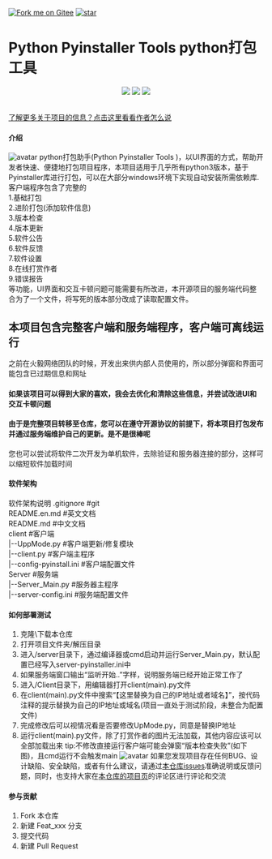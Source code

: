 <a href='https://gitee.com/wubie/Python-Pyinstaller-Tools'><img src='https://gitee.com/wubie/Python-Pyinstaller-Tools/widgets/widget_5.svg' alt='Fork me on Gitee'></img></a>
<a align="right" href='https://gitee.com/wubie/custom-online-sign-in/stargazers'><img src='https://gitee.com/wubie/custom-online-sign-in/badge/star.svg?theme=dark' alt='star'></img></a>
# Python Pyinstaller Tools  python打包工具
<p align="center">
    <img src ="https://img.shields.io/badge/version-1.0.2-blueviolet.svg"/>
    <img src ="https://img.shields.io/badge/platform-windows|linux|macos-yellow.svg"/>
    <img src ="https://img.shields.io/badge/python-3-blue.svg" />
</p>
<br>
<a target=_blank href="https://blog.csdn.net/qq_41501331/article/details/115799182">了解更多关于项目的信息？点击这里看看作者怎么说</a>  


#### 介绍
![avatar](http://www.tiper052.top/usr/uploads/2021/04/1797720377.jpg)
python打包助手(Python Pyinstaller Tools )，以UI界面的方式，帮助开发者快速、便捷地打包项目程序，本项目适用于几乎所有python3版本，基于Pyinstaller库进行打包，可以在大部分windows环境下实现自动安装所需依赖库.<br>
客户端程序包含了完整的<br>
1.基础打包<br>
2.进阶打包(添加软件信息)<br>
3.版本检查<br>
4.版本更新<br>
5.软件公告<br>
6.软件反馈<br>
7.软件设置<br>
8.在线打赏作者<br>
9.错误报告<br>
等功能，UI界面和交互卡顿问题可能需要有所改进，本开源项目的服务端代码整合为了一个文件，将写死的版本部分改成了读取配置文件。<br>
<h2>本项目包含完整客户端和服务端程序，客户端可离线运行</h2>
之前在火毅网络团队的时候，开发出来供内部人员使用的，所以部分弹窗和界面可能包含已过期信息和网址

####  如果该项目可以得到大家的喜欢，我会去优化和清除这些信息，并尝试改进UI和交互卡顿问题

####  由于是完整项目转移至仓库，您可以在遵守开源协议的前提下，将本项目打包发布并通过服务端维护自己的更新。是不是很棒呢

您也可以尝试将软件二次开发为单机软件，去除验证和服务器连接的部分，这样可以缩短软件加载时间

#### 软件架构
软件架构说明
.gitignore               #git<br>
README.en.md             #英文文档<br>
README.md                #中文文档<br>
client                   #客户端<br>
|--UppMode.py            #客户端更新/修复模块<br>
|--client.py             #客户端主程序<br>
|--config-pyinstall.ini  #客户端配置文件<br>
Server                   #服务端<br>
|--Server_Main.py        #服务器主程序<br>
|--server-config.ini     #服务端配置文件<br>

#### 如何部署测试

1.  克隆\下载本仓库
2.  打开项目文件夹/解压目录
3.  进入/server目录下，通过编译器或cmd启动并运行Server_Main.py，默认配置已经写入server-pyinstaller.ini中
4.  如果服务端窗口输出“监听开始..”字样，说明服务端已经开始正常工作了
5.  进入/Client目录下，用编辑器打开client(main).py文件
6.  在client(main).py文件中搜索“【这里替换为自己的IP地址或者域名】”，按代码注释的提示替换为自己的IP地址或域名(项目一直处于测试阶段，未整合为配置文件)
7.  完成修改后可以视情况看是否要修改UpMode.py，同意是替换IP地址
8.  运行client(main).py文件，除了打赏作者的图片无法加载，其他内容应该可以全部加载出来
tip:不修改直接运行客户端可能会弹窗“版本检查失败”(如下图)，且cmd运行不会触发main
![avatar](http://www.tiper052.top/usr/uploads/2021/04/2889435720.png)
如果您发现项目存在任何BUG、设计缺陷、安全缺陷，或者有什么建议，请通过[本仓库issues](https://gitee.com/wubie/Python-Pyinstaller-Tools/issues)准确说明或反馈问题，同时，也支持大家在[本仓库的项目页](http://www.tiper052.top/index.php/archives/6/)的评论区进行评论和交流

#### 参与贡献

1.  Fork 本仓库
2.  新建 Feat_xxx 分支
3.  提交代码
4.  新建 Pull Request

